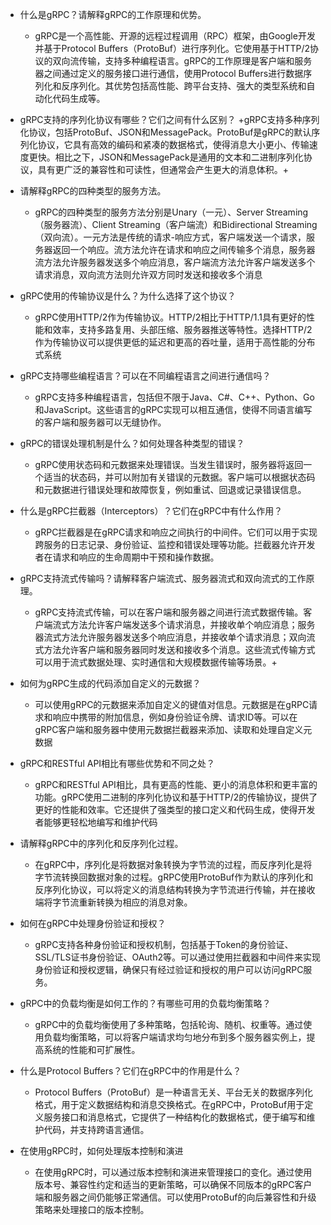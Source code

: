 + 什么是gRPC？请解释gRPC的工作原理和优势。
    + gRPC是一个高性能、开源的远程过程调用（RPC）框架，由Google开发并基于Protocol Buffers（ProtoBuf）进行序列化。它使用基于HTTP/2协议的双向流传输，支持多种编程语言。gRPC的工作原理是客户端和服务器之间通过定义的服务接口进行通信，使用Protocol Buffers进行数据序列化和反序列化。其优势包括高性能、跨平台支持、强大的类型系统和自动化代码生成等。

+ gRPC支持的序列化协议有哪些？它们之间有什么区别？
     +gRPC支持多种序列化协议，包括ProtoBuf、JSON和MessagePack。ProtoBuf是gRPC的默认序列化协议，它具有高效的编码和紧凑的数据格式，使得消息大小更小、传输速度更快。相比之下，JSON和MessagePack是通用的文本和二进制序列化协议，具有更广泛的兼容性和可读性，但通常会产生更大的消息体积。+ 

+ 请解释gRPC的四种类型的服务方法。
     + gRPC的四种类型的服务方法分别是Unary（一元）、Server Streaming（服务器流）、Client Streaming（客户端流）和Bidirectional Streaming（双向流）。一元方法是传统的请求-响应方式，客户端发送一个请求，服务器返回一个响应。流方法允许在请求和响应之间传输多个消息，服务器流方法允许服务器发送多个响应消息，客户端流方法允许客户端发送多个请求消息，双向流方法则允许双方同时发送和接收多个消息

+ gRPC使用的传输协议是什么？为什么选择了这个协议？
    + gRPC使用HTTP/2作为传输协议。HTTP/2相比于HTTP/1.1具有更好的性能和效率，支持多路复用、头部压缩、服务器推送等特性。选择HTTP/2作为传输协议可以提供更低的延迟和更高的吞吐量，适用于高性能的分布式系统

+ gRPC支持哪些编程语言？可以在不同编程语言之间进行通信吗？
    + gRPC支持多种编程语言，包括但不限于Java、C#、C++、Python、Go和JavaScript。这些语言的gRPC实现可以相互通信，使得不同语言编写的客户端和服务器可以无缝协作。



+ gRPC的错误处理机制是什么？如何处理各种类型的错误？
    + gRPC使用状态码和元数据来处理错误。当发生错误时，服务器将返回一个适当的状态码，并可以附加有关错误的元数据。客户端可以根据状态码和元数据进行错误处理和故障恢复，例如重试、回退或记录错误信息。

+ 什么是gRPC拦截器（Interceptors）？它们在gRPC中有什么作用？
    + gRPC拦截器是在gRPC请求和响应之间执行的中间件。它们可以用于实现跨服务的日志记录、身份验证、监控和错误处理等功能。拦截器允许开发者在请求和响应的生命周期中干预和操作数据。

+ gRPC支持流式传输吗？请解释客户端流式、服务器流式和双向流式的工作原理。
    + gRPC支持流式传输，可以在客户端和服务器之间进行流式数据传输。客户端流式方法允许客户端发送多个请求消息，并接收单个响应消息；服务器流式方法允许服务器发送多个响应消息，并接收单个请求消息；双向流式方法允许客户端和服务器同时发送和接收多个消息。这些流式传输方式可以用于流式数据处理、实时通信和大规模数据传输等场景。+ 

+ 如何为gRPC生成的代码添加自定义的元数据？
    + 可以使用gRPC的元数据来添加自定义的键值对信息。元数据是在gRPC请求和响应中携带的附加信息，例如身份验证令牌、请求ID等。可以在gRPC客户端和服务器中使用元数据拦截器来添加、读取和处理自定义元数据

+ gRPC和RESTful API相比有哪些优势和不同之处？
    + gRPC和RESTful API相比，具有更高的性能、更小的消息体积和更丰富的功能。gRPC使用二进制的序列化协议和基于HTTP/2的传输协议，提供了更好的性能和效率。它还提供了强类型的接口定义和代码生成，使得开发者能够更轻松地编写和维护代码

+ 请解释gRPC中的序列化和反序列化过程。
    + 在gRPC中，序列化是将数据对象转换为字节流的过程，而反序列化是将字节流转换回数据对象的过程。gRPC使用ProtoBuf作为默认的序列化和反序列化协议，可以将定义的消息结构转换为字节流进行传输，并在接收端将字节流重新转换为相应的消息对象。

+ 如何在gRPC中处理身份验证和授权？
    + gRPC支持各种身份验证和授权机制，包括基于Token的身份验证、SSL/TLS证书身份验证、OAuth2等。可以通过使用拦截器和中间件来实现身份验证和授权逻辑，确保只有经过验证和授权的用户可以访问gRPC服务。

+ gRPC中的负载均衡是如何工作的？有哪些可用的负载均衡策略？
    + gRPC中的负载均衡使用了多种策略，包括轮询、随机、权重等。通过使用负载均衡策略，可以将客户端请求均匀地分布到多个服务器实例上，提高系统的性能和可扩展性。

+ 什么是Protocol Buffers？它们在gRPC中的作用是什么？
    + Protocol Buffers（ProtoBuf）是一种语言无关、平台无关的数据序列化格式，用于定义数据结构和消息交换格式。在gRPC中，ProtoBuf用于定义服务接口和消息格式，它提供了一种结构化的数据格式，便于编写和维护代码，并支持跨语言通信。

+ 在使用gRPC时，如何处理版本控制和演进
    + 在使用gRPC时，可以通过版本控制和演进来管理接口的变化。通过使用版本号、兼容性约定和适当的更新策略，可以确保不同版本的gRPC客户端和服务器之间仍能够正常通信。可以使用ProtoBuf的向后兼容性和升级策略来处理接口的版本控制。
